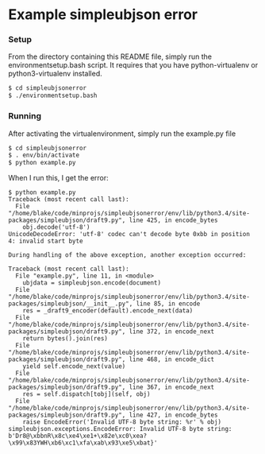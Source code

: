 # Example simpleubjson error

### Setup
From the directory containing this README file, simply run the environmentsetup.bash script. It requires that you have python-virtualenv or python3-virtualenv installed.
```bash
$ cd simpleubjsonerror
$ ./environmentsetup.bash
```

### Running
After activating the virtualenvironment, simply run the example.py file
```bash
$ cd simpleubjsonerror
$ . env/bin/activate
$ python example.py
```

When I run this, I get the error:
```
$ python example.py 
Traceback (most recent call last):
  File "/home/blake/code/minprojs/simpleubjsonerror/env/lib/python3.4/site-packages/simpleubjson/draft9.py", line 425, in encode_bytes
    obj.decode('utf-8')
UnicodeDecodeError: 'utf-8' codec can't decode byte 0xbb in position 4: invalid start byte

During handling of the above exception, another exception occurred:

Traceback (most recent call last):
  File "example.py", line 11, in <module>
    ubjdata = simpleubjson.encode(document)
  File "/home/blake/code/minprojs/simpleubjsonerror/env/lib/python3.4/site-packages/simpleubjson/__init__.py", line 85, in encode
    res = _draft9_encoder(default).encode_next(data)
  File "/home/blake/code/minprojs/simpleubjsonerror/env/lib/python3.4/site-packages/simpleubjson/draft9.py", line 372, in encode_next
    return bytes().join(res)
  File "/home/blake/code/minprojs/simpleubjsonerror/env/lib/python3.4/site-packages/simpleubjson/draft9.py", line 468, in encode_dict
    yield self.encode_next(value)
  File "/home/blake/code/minprojs/simpleubjsonerror/env/lib/python3.4/site-packages/simpleubjson/draft9.py", line 367, in encode_next
    res = self.dispatch[tobj](self, obj)
  File "/home/blake/code/minprojs/simpleubjsonerror/env/lib/python3.4/site-packages/simpleubjson/draft9.py", line 427, in encode_bytes
    raise EncodeError('Invalid UTF-8 byte string: %r' % obj)
simpleubjson.exceptions.EncodeError: Invalid UTF-8 byte string: b'Dr8@\xbbnR\x8c\xe4\xe1+\x82e\xc0\xea?\x99\x83YWH\xb6\xc1\xfa\xab\x93\xe5\xbat}'
```